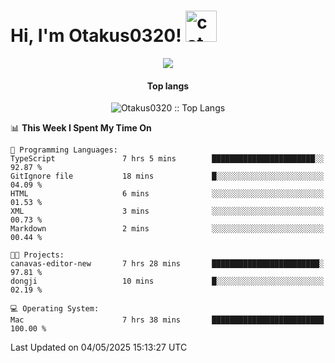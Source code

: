 <h1> Hi, I'm Otakus0320! <img src="https://media.giphy.com/media/mGcNjsfWAjY5AEZNw6/giphy.gif" width="50" alt="cat"></h1>

<p align="center"><a href="https://wakatime.com/@044d69d0-1253-4f60-96b6-5d19a0f9dde5"><img src="https://wakatime.com/badge/user/044d69d0-1253-4f60-96b6-5d19a0f9dde5.svg" /></a></p>

<h4 align="center">Top langs</h4>

<p align="center"><img src="https://github-readme-stats.vercel.app/api/top-langs/?username=Otakus0320&langs_count=10&theme=tokyonight&layout=compact&timestamp={{random_number}}" alt="Otakus0320 :: Top Langs" /></p>

<!--START_SECTION:waka-->
📊 **This Week I Spent My Time On** 

```text
💬 Programming Languages: 
TypeScript               7 hrs 5 mins        ███████████████████████░░   92.87 % 
GitIgnore file           18 mins             █░░░░░░░░░░░░░░░░░░░░░░░░   04.09 % 
HTML                     6 mins              ░░░░░░░░░░░░░░░░░░░░░░░░░   01.53 % 
XML                      3 mins              ░░░░░░░░░░░░░░░░░░░░░░░░░   00.73 % 
Markdown                 2 mins              ░░░░░░░░░░░░░░░░░░░░░░░░░   00.44 % 

🐱‍💻 Projects: 
canavas-editor-new       7 hrs 28 mins       ████████████████████████░   97.81 % 
dongji                   10 mins             █░░░░░░░░░░░░░░░░░░░░░░░░   02.19 % 

💻 Operating System: 
Mac                      7 hrs 38 mins       █████████████████████████   100.00 % 
```


 Last Updated on 04/05/2025 15:13:27 UTC
<!--END_SECTION:waka-->

